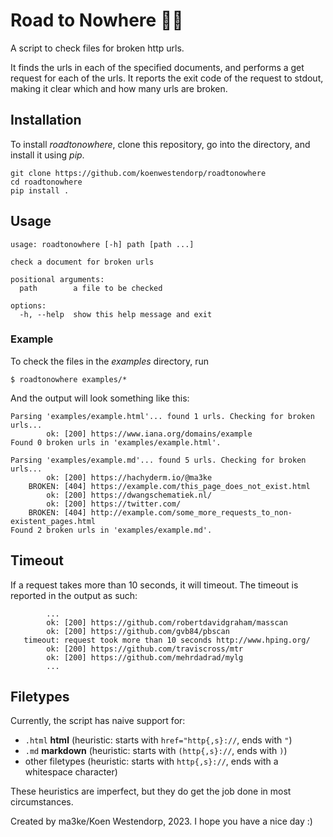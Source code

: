 # Road to Nowhere 🚶‍♀️

A script to check files for broken http urls.

It finds the urls in each of the specified documents, and performs a get request for each of the urls.
It reports the exit code of the request to stdout, making it clear which and how many urls are broken.

## Installation

To install _roadtonowhere_, clone this repository, go into the directory, and install it using _pip_.

```console
git clone https://github.com/koenwestendorp/roadtonowhere
cd roadtonowhere
pip install .
```

## Usage

```
usage: roadtonowhere [-h] path [path ...]

check a document for broken urls

positional arguments:
  path        a file to be checked

options:
  -h, --help  show this help message and exit
```

### Example

To check the files in the _examples_ directory, run

```console
$ roadtonowhere examples/*
```

And the output will look something like this:

```
Parsing 'examples/example.html'... found 1 urls. Checking for broken urls...
        ok: [200] https://www.iana.org/domains/example
Found 0 broken urls in 'examples/example.html'.

Parsing 'examples/example.md'... found 5 urls. Checking for broken urls...
        ok: [200] https://hachyderm.io/@ma3ke
    BROKEN: [404] https://example.com/this_page_does_not_exist.html
        ok: [200] https://dwangschematiek.nl/
        ok: [200] https://twitter.com/
    BROKEN: [404] http://example.com/some_more_requests_to_non-existent_pages.html
Found 2 broken urls in 'examples/example.md'.
```

## Timeout

If a request takes more than 10 seconds, it will timeout.
The timeout is reported in the output as such:

```
        ...
        ok: [200] https://github.com/robertdavidgraham/masscan
        ok: [200] https://github.com/gvb84/pbscan
   timeout: request took more than 10 seconds http://www.hping.org/
        ok: [200] https://github.com/traviscross/mtr
        ok: [200] https://github.com/mehrdadrad/mylg
        ...
```

## Filetypes

Currently, the script has naive support for:

- `.html` **html** (heuristic: starts with `href="http{,s}://`, ends with `"`)
- `.md` **markdown** (heuristic: starts with `(http{,s}://`, ends with `)`)
- other filetypes (heuristic: starts with `http{,s}://`, ends with a whitespace character)

These heuristics are imperfect, but they do get the job done in most circumstances.

Created by ma3ke/Koen Westendorp, 2023. I hope you have a nice day :)
